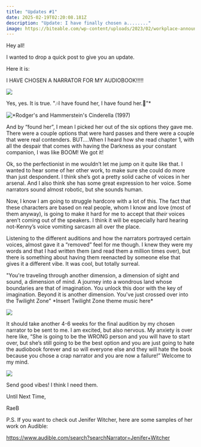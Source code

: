 ```yaml
---
title: "Updates #1"
date: 2025-02-19T02:20:08.181Z
description: "Update: I have finally chosen a........"
image: https://biteable.com/wp-content/uploads/2023/02/workplace-announcement-0.jpg
---
```

Hey all!

I wanted to drop a quick post to give you an update.

Here it is:

I HAVE CHOSEN A NARRATOR FOR MY AUDIOBOOK!!!!!

![](https://m.media-amazon.com/images/I/71JDCnIbihL.png)



Yes, yes. It is true. "🎶I have found her, I have found her.🎵"*

![](https://blogger.googleusercontent.com/img/b/R29vZ2xl/AVvXsEjAvcbvFY2Aw5oqttIE6vh6JfE3Ou9ZScKSL2GgiKkTeOKQLV5xyUCmKBeXdozsb6hCb8Yyjo0EtZatpAiGyTYNwd9GtvdEeox3aNh6BsyecMSgI-pnddMgRAL7bHTZUICu-twjK1XbshTN/s1600/ball+1997.jpg "*Rodger's and Hammerstein's Cinderella (1997)")

And by “found her”, I mean I picked her out of the six options they gave me. There were a couple options that were hard passes and there were a couple that were real contenders. BUT….When I heard how she read chapter 1, with all the despair that comes with having the Darkness as your constant companion, I was like BOOM! We got it!

Ok, so the perfectionist in me wouldn’t let me jump on it quite like that. I wanted to hear some of her other work, to make sure she could do more than just despondent. I think she’s got a pretty solid cache of voices in her arsenal. And I also think she has some great expression to her voice. Some narrators sound almost robotic, but she sounds human.

Now, I know I am going to struggle hardcore with a lot of this. The fact that these characters are based on real people, whom I know and love (most of them anyway), is going to make it hard for me to accept that *their* voices aren’t coming out of the speakers. I think it will be especially hard hearing not-Kenny’s voice vomiting sarcasm all over the place.

Listening to the different auditions and how the narrators portrayed certain voices, almost gave it a “removed” feel for me though. I knew they were my words and that I had written them (and read them a million times over), but there is something about having them reenacted by someone else that gives it a different vibe. It was cool, but totally surreal.

"You're traveling through another dimension, a dimension of sight and sound, a dimension of mind. A journey into a wondrous land whose boundaries are that of imagination. You unlock this door with the key of imagination. Beyond it is another dimension. You've just crossed over into the Twilight Zone" \*Insert Twilight Zone theme music here\*

![](https://covdio.org/wp-content/uploads/2020/07/Twilight-Zone.jpeg)

It should take another 4-6 weeks for the final audition by my chosen narrator to be sent to me. I am excited, but also nervous. My anxiety is over here like, “She is going to be the WRONG person and you will have to start over, but she’s still going to be the best option and you are just going to hate the audiobook forever and so will everyone else and they will hate the book because you chose a crap narrator and you are now a failure!” Welcome to my mind.

![](https://static01.nyt.com/images/2024/07/02/multimedia/28inside-out-anxiety-qcwt/28inside-out-anxiety-qcwt-articleLarge.jpg?quality=75&auto=webp&disable=upscale)

Send good vibes! I think I need them.



Until Next Time,



RaeB



P.S. If you want to check out Jenifer Witcher, here are some samples of her work on Audible:

<https://www.audible.com/search?searchNarrator=Jenifer+Witcher>